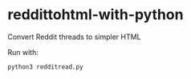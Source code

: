 # reddittohtml-with-python
Convert Reddit threads to simpler HTML

Run with:

    python3 redditread.py
